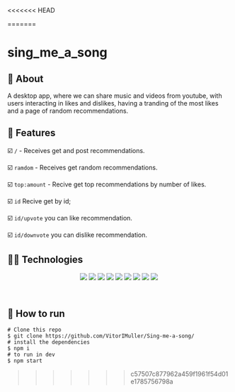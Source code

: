 <<<<<<< HEAD

=======
# sing_me_a_song

## :link: About

A desktop app, where we can share music and videos from youtube, with users interacting in likes and dislikes, having a tranding of the most likes and a page of random recommendations.


</div>

## :hammer: Features

:ballot_box_with_check: `/` - Receives get and post recommendations.

:ballot_box_with_check: `ramdom` - Receives get random recommendations.

:ballot_box_with_check: `top:amount` - Recive get top recommendations by number of likes.

:ballot_box_with_check: `id` Recive get by id;

:ballot_box_with_check: `id/upvote` you can like recommendation.

:ballot_box_with_check: `id/downvote` you can dislike recommendation.

## :woman_technologist: Technologies

<p align="center">
  <img src="https://img.shields.io/badge/HTML5-E34F26?style=for-the-badge&logo=html5&logoColor=white" />
  <img src="https://img.shields.io/badge/CSS3-1572B6?style=for-the-badge&logo=css3&logoColor=white" />
  <img src="https://img.shields.io/badge/typescript-3178C6?style=for-the-badge&logo=typescript&logoColor=black" />
  <img src="https://img.shields.io/badge/ts-node-3178C6?style=for-the-badge&logo=ts-node&logoColor=3178C6" />
  <img src="https://img.shields.io/badge/node.js-363636?style=for-the-badge&logo=node.js&logoColor=339933"/>
  <img src="https://img.shields.io/badge/prettier-F7B93E?style=for-the-badge&logo=prettier&logoColor=000000"/>
  <img src="https://img.shields.io/badge/github-000000?style=for-the-badge&logo=github&logoColor=ffffff"/>
   <img src="https://img.shields.io/badge/jest-C21325?style=for-the-badge&logo=jest&logoColor=000000"/>
  <img src="https://img.shields.io/badge/supertest-141526?style=for-the-badge&logo=jest&logoColor=ffffff"/>
</p>
<br>  

## :tada: How to run

```
# Clone this repo
$ git clone https://github.com/VitorIMuller/Sing-me-a-song/
# install the dependencies
$ npm i
# to run in dev
$ npm start 
```
>>>>>>> c57507c877962a459f1961f54d01e1785756798a
